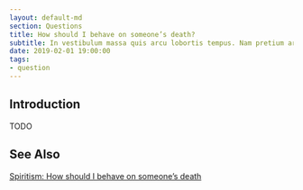 ```yaml
---
layout: default-md
section: Questions
title: How should I behave on someone’s death?
subtitle: In vestibulum massa quis arcu lobortis tempus. Nam pretium arcu in odio vulputate luctus.
date: 2019-02-01 19:00:00
tags: 
- question
---
```


## Introduction
TODO


## See Also
[Spiritism: How should I behave on someone’s death](/spiritism/reincarnation/reactions)